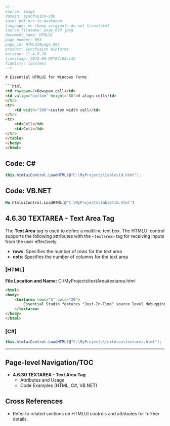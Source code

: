 ```html
<!-- 
source: image
domain: syncfusion-sdk
task: pdf-ocr-to-markdown
language: en (keep original; do not translate)
source_filename: page_093.jpeg
document_name: HTMLUI
page_number: 093
page_id: HTMLUI#page_093
product: Syncfusion Winforms
version: 11.4.0.26
timestamp: 2025-08-09T07:08:13Z
fidelity: lossless
-->

# Essential HTMLUI for Windows Forms

```html
<td rowspan=2>Rowspan cell</td>
<td valign="bottom" height="80">V align cell</td>
</tr>
<tr>
    <td width="300">custom width cell</td>
</tr>
<tr>
    <td>Cell</td>
    <td>Cell</td>
</tr>
</table>
</body>
</html>
```

## Code: C#

```csharp
this.htmluiControl.LoadHTML(@"C:\MyProjects\table\td.html");
```

## Code: VB.NET

```vb
Me.htmluiControl.LoadHTML(@"C:\MyProjects\table\td.html")
```

## 4.6.30 TEXTAREA - Text Area Tag

The **Text Area** tag is used to define a multiline text box. The HTMLUI control supports the following attributes with the `<textarea>` tag for receiving inputs from the user effectively.

- **rows**: Specifies the number of rows for the text area
- **cols**: Specifies the number of columns for the text area

### [HTML]

**File Location and Name:** C:\MyProjects\textArea\textarea.html

```html
<html>
<body>
    <textarea rows="5" cols="20">
        Essential Studio features "Just-In-Time" source level debugging. Switch between debug and release versions with a single click.
    </textarea>
</body>
</html>
```

### [C#]

```csharp
this.htmluiControl.LoadHTML(@"C:\MyProjects\textArea\textarea.html");
```

---

## Page-level Navigation/TOC
- **4.6.30 TEXTAREA - Text Area Tag**
  - Attributes and Usage
  - Code Examples (HTML, C#, VB.NET)

## Cross References
- Refer to related sections on HTMLUI controls and attributes for further details.

<!-- tags: [product, module, control, api, version?] keywords: [k1, k2, ...] -->
```